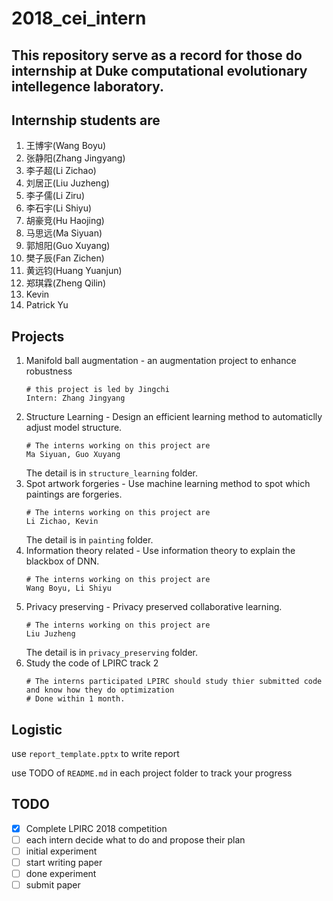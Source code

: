 # 2018_cei_intern
## This repository serve as a record for those do internship at Duke computational evolutionary intellegence laboratory. 

## Internship students are
1. 王博宇(Wang Boyu)
2. 张静阳(Zhang Jingyang) 
3. 李子超(Li Zichao) 
4. 刘居正(Liu Juzheng) 
5. 李子儒(Li Ziru)
6. 李石宇(Li Shiyu)
7. 胡豪竞(Hu Haojing)
8. 马思远(Ma Siyuan)
9. 郭旭阳(Guo Xuyang)
10. 樊子辰(Fan Zichen)
11. 黄远钧(Huang Yuanjun)
12. 郑琪霖(Zheng Qilin)
13. Kevin
14. Patrick Yu

## Projects
1. Manifold ball augmentation - an augmentation project to enhance robustness
    ```Shell 
    # this project is led by Jingchi
    Intern: Zhang Jingyang
    ```
2. Structure Learning - Design an efficient learning method to automaticlly adjust model structure.
    ```Shell 
    # The interns working on this project are
    Ma Siyuan, Guo Xuyang
    ```
    The detail is in `structure_learning` folder.
3. Spot artwork forgeries - Use machine learning method to spot which paintings are forgeries.
    ```Shell 
    # The interns working on this project are
    Li Zichao, Kevin
    ```
    The detail is in `painting` folder.
4. Information theory related - Use information theory to explain the blackbox of DNN.
    ```Shell 
    # The interns working on this project are
    Wang Boyu, Li Shiyu
    ```
5. Privacy preserving - Privacy preserved collaborative learning.
    ```Shell 
    # The interns working on this project are
    Liu Juzheng
    ```
    The detail is in `privacy_preserving` folder.
6. Study the code of LPIRC track 2
    ```Shell
    # The interns participated LPIRC should study thier submitted code and know how they do optimization
    # Done within 1 month. 
    ```
## Logistic
use `report_template.pptx` to write report

use TODO of `README.md` in each project folder to track your progress
## TODO
 - [x] Complete LPIRC 2018 competition
 - [ ] each intern decide what to do and propose their plan
 - [ ] initial experiment
 - [ ] start writing paper
 - [ ] done experiment 
 - [ ] submit paper
